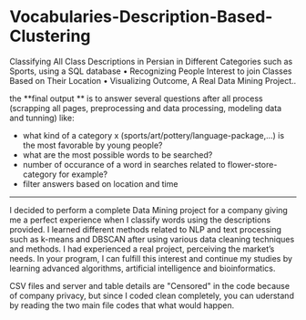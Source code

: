 # Vocabularies-Description-Based-Clustering
Classifying All Class Descriptions in Persian in Different Categories such as Sports, using a SQL database
• Recognizing People Interest to join Classes Based on Their Location
• Visualizing Outcome, A Real Data Mining Project..

the **final output ** is to answer several questions after all process (scrapping all pages, preprocessing and data processing, modeling data and tunning) like:
- what kind of a category x (sports/art/pottery/language-package,...) is the most favorable by young people?
- what are the most possible words to be searched?
- number of occurance of a word in searches related to flower-store-category for example?
- filter answers based on location and time

- --------------

I decided to perform a complete Data Mining project for a company giving me a perfect experience when I classify words using the descriptions provided. I learned different methods related to NLP and text processing such as k-means and DBSCAN after using various data cleaning techniques and methods. I had experienced a real project, perceiving the market’s needs. In your program, I can fulfill this interest and continue my studies by learning advanced algorithms, artificial intelligence and bioinformatics.

CSV files and server and table details are "Censored" in the code because of company privacy, but since I coded clean completely, you can uderstand by reading the two main file codes that what would happen.
